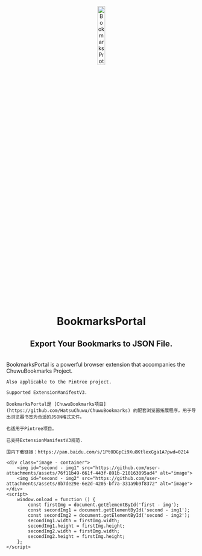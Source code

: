 <!DOCTYPE html>
<html lang="en">

<head>
    <meta charset="UTF - 8">
    <style>
        /* 添加一个类来设置图片容器样式 */
      .image - container {
            display: flex;
            justify - content: center;
            width: 100%;
        }
    </style>
</head>

<body>
    <div align="center">
        <img id="first - img" src="https://github.com/user-attachments/assets/e07e52a0-db55-4838-b917-b69185847d9d" alt="BookmarksProtal Logo" width="20%" />
    </div>
    <h1 align="center">BookmarksPortal</h1>
    <h2 align="center">Export Your Bookmarks to JSON File.</h2>
    <br>
    BookmarksPortal is a powerful browser extension that accompanies the ChuwuBookmarks Project.

    Also applicable to the Pintree project.

    Supported ExtensionManifestV3.

    BookmarksPortal是 [ChuwuBookmarks项目](https://github.com/HatsuChuwu/ChuwuBookmarks) 的配套浏览器拓展程序，用于导出浏览器书签为合适的JSON格式文件。

    也适用于Pintree项目。

    已支持ExtensionManifestV3规范.

    国内下载链接：https://pan.baidu.com/s/1Pt0DGpCi9Xu8KtlexGga1A?pwd=0214

    <div class="image - container">
        <img id="second - img1" src="https://github.com/user-attachments/assets/76f11b49-661f-443f-891b-210163095ad4" alt="image">
        <img id="second - img2" src="https://github.com/user-attachments/assets/8b7de29e-6e2d-4205-bf7a-331a9b9f8372" alt="image">
    </div>
    <script>
        window.onload = function () {
            const firstImg = document.getElementById('first - img');
            const secondImg1 = document.getElementById('second - img1');
            const secondImg2 = document.getElementById('second - img2');
            secondImg1.width = firstImg.width;
            secondImg1.height = firstImg.height;
            secondImg2.width = firstImg.width;
            secondImg2.height = firstImg.height;
        };
    </script>
</body>

</html>
